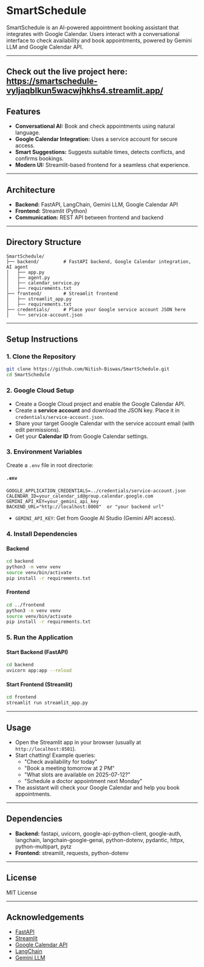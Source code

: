 # SmartSchedule


SmartSchedule is an AI-powered appointment booking assistant that integrates with Google Calendar. Users interact with a conversational interface to check availability and book appointments, powered by Gemini LLM and Google Calendar API.

---
## Check out the live project here: https://smartschedule-vyljaqblkun5wacwjhkhs4.streamlit.app/

## Features
- **Conversational AI:** Book and check appointments using natural language.
- **Google Calendar Integration:** Uses a service account for secure access.
- **Smart Suggestions:** Suggests suitable times, detects conflicts, and confirms bookings.
- **Modern UI:** Streamlit-based frontend for a seamless chat experience.

---

## Architecture
- **Backend:** FastAPI, LangChain, Gemini LLM, Google Calendar API
- **Frontend:** Streamlit (Python)
- **Communication:** REST API between frontend and backend

---

## Directory Structure
```
SmartSchedule/
├── backend/         # FastAPI backend, Google Calendar integration, AI agent
│   ├── app.py
│   ├── agent.py
│   ├── calendar_service.py
│   ├── requirements.txt
├── frontend/        # Streamlit frontend
│   ├── streamlit_app.py
│   ├── requirements.txt
├── credentials/     # Place your Google service account JSON here
│   └── service-account.json
```

---

## Setup Instructions

### 1. Clone the Repository
```bash
git clone https://github.com/Nitish-Biswas/SmartSchedule.git
cd SmartSchedule
```

### 2. Google Cloud Setup
- Create a Google Cloud project and enable the Google Calendar API.
- Create a **service account** and download the JSON key. Place it in `credentials/service-account.json`.
- Share your target Google Calendar with the service account email (with edit permissions).
- Get your **Calendar ID** from Google Calendar settings.

### 3. Environment Variables
Create a `.env` file in root directorie:

#### `.env`
```
GOOGLE_APPLICATION_CREDENTIALS=../credentials/service-account.json
CALENDAR_ID=your_calendar_id@group.calendar.google.com
GEMINI_API_KEY=your_gemini_api_key
BACKEND_URL="http://localhost:8000"  or "your backend url"
```



- `GEMINI_API_KEY`: Get from Google AI Studio (Gemini API access).

### 4. Install Dependencies

#### Backend
```bash
cd backend
python3 -m venv venv
source venv/bin/activate
pip install -r requirements.txt
```

#### Frontend
```bash
cd ../frontend
python3 -m venv venv
source venv/bin/activate
pip install -r requirements.txt
```

### 5. Run the Application

#### Start Backend (FastAPI)
```bash
cd backend
uvicorn app:app --reload
```

#### Start Frontend (Streamlit)
```bash
cd frontend
streamlit run streamlit_app.py
```

---

## Usage
- Open the Streamlit app in your browser (usually at `http://localhost:8501`).
- Start chatting! Example queries:
  - "Check availability for today"
  - "Book a meeting tomorrow at 2 PM"
  - "What slots are available on 2025-07-12?"
  - "Schedule a doctor appointment next Monday"
- The assistant will check your Google Calendar and help you book appointments.

---

## Dependencies
- **Backend:** fastapi, uvicorn, google-api-python-client, google-auth, langchain, langchain-google-genai, python-dotenv, pydantic, httpx, python-multipart, pytz
- **Frontend:** streamlit, requests, python-dotenv

---

## License
MIT License

---

## Acknowledgements
- [FastAPI](https://fastapi.tiangolo.com/)
- [Streamlit](https://streamlit.io/)
- [Google Calendar API](https://developers.google.com/calendar)
- [LangChain](https://python.langchain.com/)
- [Gemini LLM](https://ai.google.dev/)



